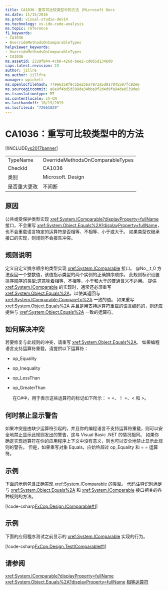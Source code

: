 ```yaml
---
title: CA1036：重写可比较类型中的方法 |Microsoft Docs
ms.date: 11/15/2016
ms.prod: visual-studio-dev14
ms.technology: vs-ide-code-analysis
ms.topic: reference
f1_keywords:
- CA1036
- OverrideMethodsOnComparableTypes
helpviewer_keywords:
- OverrideMethodsOnComparableTypes
- CA1036
ms.assetid: 2329f844-4cb8-426d-bee2-cd065d1346d0
caps.latest.revision: 23
author: jillre
ms.author: jillfra
manager: wpickett
ms.openlocfilehash: 779e6258f9c5be256a7973a5d917045507fc82e6
ms.sourcegitcommit: a8e8f4bd5d508da34bbe9f2d4d9fa94da0539de0
ms.translationtype: MT
ms.contentlocale: zh-CN
ms.lasthandoff: 10/19/2019
ms.locfileid: "72661829"
---
```

# <a name="ca1036-override-methods-on-comparable-types"></a>CA1036：重写可比较类型中的方法
[!INCLUDE[vs2017banner](../includes/vs2017banner.md)]

|||
|-|-|
|TypeName|OverrideMethodsOnComparableTypes|
|CheckId|CA1036|
|类别|Microsoft. Design|
|是否重大更改|不间断|

## <a name="cause"></a>原因
 公共或受保护类型实现 <xref:System.IComparable?displayProperty=fullName> 接口，不会重写 <xref:System.Object.Equals%2A?displayProperty=fullName>，也不会重载语言特定的运算符是否相等、不相等、小于或大于。 如果类型仅继承接口的实现，则规则不会报告冲突。

## <a name="rule-description"></a>规则说明
 定义自定义排序顺序的类型实现 <xref:System.IComparable> 接口。 @No__t_0 方法返回一个整数值，该值指示类型的两个实例的正确排序顺序。 此规则标识设置排序顺序的类型;这意味着相等、不相等、小于和大于的普通含义不适用。 提供 <xref:System.IComparable> 的实现时，通常还必须重写 <xref:System.Object.Equals%2A>，以使其返回与 <xref:System.IComparable.CompareTo%2A> 一致的值。 如果重写 <xref:System.Object.Equals%2A> 并且是用支持运算符重载的语言编码的，则还应提供与 <xref:System.Object.Equals%2A> 一致的运算符。

## <a name="how-to-fix-violations"></a>如何解决冲突
 若要修复与此规则的冲突，请重写 <xref:System.Object.Equals%2A>。 如果编程语言支持运算符重载，请提供以下运算符：

- op_Equality

- op_Inequality

- op_LessThan

- op_GreaterThan

  在C#中，用于表示这些运算符的标记如下所示： = =、！ =、\< 和 >。

## <a name="when-to-suppress-warnings"></a>何时禁止显示警告
 如果冲突是由缺少运算符引起的，并且你的编程语言不支持运算符重载，则可以安全地禁止显示此规则发出的警告，这与 Visual Basic .NET 的情况相同。 如果你确定实现运算符在你的应用程序上下文中没有意义，则也可以安全地禁止显示此规则的警告。 但是，如果重写对象 Equals，应始终超过 op_Equality 和 = = 运算符。

## <a name="example"></a>示例
 下面的示例包含正确实现 <xref:System.IComparable> 的类型。 代码注释识别满足与 <xref:System.Object.Equals%2A> 和 <xref:System.IComparable> 接口相关的各种规则的方法。

 [!code-csharp[FxCop.Design.IComparable#1](../snippets/csharp/VS_Snippets_CodeAnalysis/FxCop.Design.IComparable/cs/FxCop.Design.IComparable.cs#1)]

## <a name="example"></a>示例
 下面的应用程序测试之前显示的 <xref:System.IComparable> 实现的行为。

 [!code-csharp[FxCop.Design.TestIComparable#1](../snippets/csharp/VS_Snippets_CodeAnalysis/FxCop.Design.TestIComparable/cs/FxCop.Design.TestIComparable.cs#1)]

## <a name="see-also"></a>请参阅
 <xref:System.IComparable?displayProperty=fullName> <xref:System.Object.Equals%2A?displayProperty=fullName>
 [相等运算符](https://msdn.microsoft.com/library/bc496a91-fefb-4ce0-ab4c-61f09964119a)
